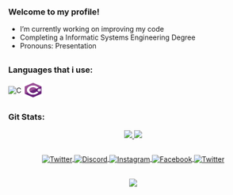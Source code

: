 ### Welcome to my profile!
- I’m currently working on improving my code
- Completing a Informatic Systems Engineering Degree
- Pronouns: Presentation

##

### Languages that i use:
<div style="display: inline_block">
  <img align="center" alt="C" height="30" width="40" src="https://cdn.jsdelivr.net/gh/devicons/devicon/icons/c/c-original.svg">
  <img align="center" alt="Csharp" height="30" width="40" src="https://raw.githubusercontent.com/devicons/devicon/master/icons/csharp/csharp-original.svg">
</div>

##

### Git Stats:
<div align="center">
  <a href="https://github.com/Presentation12">
  <img height="200em" src="https://github-readme-stats.vercel.app/api?username=Presentation12&show_icons=true&theme=great-gatsby&include_all_commits=true&count_private=true"/>
  <img height="200em" src="https://github-readme-stats.vercel.app/api/top-langs/?username=Presentation12&layout=compact&langs_count=7&theme=great-gatsby"/>
</div>
  
  ##
  
  <div style="display: inline_block" align="center">
    <a href="https://www.linkedin.com/in/joão-apresentação-14b262225/" target="_blank"><img align="center" alt="Twitter" src="https://img.shields.io/badge/LinkedIn-0077B5?style=for-the-badge&logo=linkedin&logoColor=white">
       <a href="https://discordapp.com/users/628950263218176001" target="_blank"><img align="center" alt="Discord" src="https://img.shields.io/badge/Discord-7289DA?style=for-the-badge&logo=discord&logoColor=white">
  <a href="https://www.instagram.com/joaocosta.12/" target="_blank"><img align="center" alt="Instagram"
 src="https://img.shields.io/badge/Instagram-E4405F?style=for-the-badge&logo=instagram&logoColor=white" target="_blank">
  <a href="https://www.facebook.com/joaoapresentacao.apresentacao" target="_blank"><img align="center" alt="Facebook" src="https://img.shields.io/badge/Facebook-1877F2?style=for-the-badge&logo=facebook&logoColor=white" target="_blank">
      <a href="https://twitter.com/joaocosta_12" target="_blank"><img align="center" alt="Twitter" src="https://img.shields.io/badge/Twitter-1DA1F2?style=for-the-badge&logo=twitter&logoColor=white">
     
</div>
  
  ##    
  <div align="center">
    <img align="center" src="https://64.media.tumblr.com/39b972eb2556b424795aa7e1d4c9807d/tumblr_myhza84kXR1r3sabqo6_500.gif"/>
  </div>
